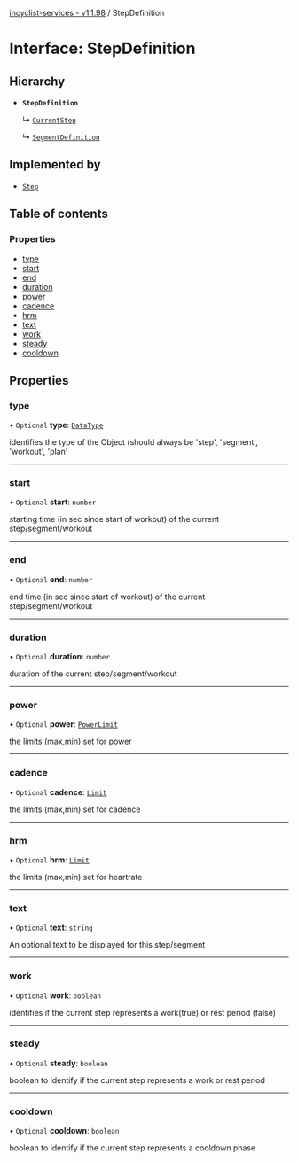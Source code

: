 [incyclist-services - v1.1.98](../README.md) / StepDefinition

# Interface: StepDefinition

## Hierarchy

- **`StepDefinition`**

  ↳ [`CurrentStep`](CurrentStep.md)

  ↳ [`SegmentDefinition`](SegmentDefinition.md)

## Implemented by

- [`Step`](../classes/Step.md)

## Table of contents

### Properties

- [type](StepDefinition.md#type)
- [start](StepDefinition.md#start)
- [end](StepDefinition.md#end)
- [duration](StepDefinition.md#duration)
- [power](StepDefinition.md#power)
- [cadence](StepDefinition.md#cadence)
- [hrm](StepDefinition.md#hrm)
- [text](StepDefinition.md#text)
- [work](StepDefinition.md#work)
- [steady](StepDefinition.md#steady)
- [cooldown](StepDefinition.md#cooldown)

## Properties

### type

• `Optional` **type**: [`DataType`](../README.md#datatype)

identifies the type of the Object (should always be 'step', 'segment', 'workout', 'plan'

___

### start

• `Optional` **start**: `number`

starting time (in sec since start of workout) of the current step/segment/workout

___

### end

• `Optional` **end**: `number`

end time (in sec since start of workout) of the current step/segment/workout

___

### duration

• `Optional` **duration**: `number`

duration of the current step/segment/workout

___

### power

• `Optional` **power**: [`PowerLimit`](PowerLimit.md)

the limits (max,min) set for power

___

### cadence

• `Optional` **cadence**: [`Limit`](../README.md#limit)

the limits (max,min) set for cadence

___

### hrm

• `Optional` **hrm**: [`Limit`](../README.md#limit)

the limits (max,min) set for heartrate

___

### text

• `Optional` **text**: `string`

An optional text to be displayed for this step/segment

___

### work

• `Optional` **work**: `boolean`

identifies if the current step represents a work(true) or rest period (false)

___

### steady

• `Optional` **steady**: `boolean`

boolean to identify if the current step represents a work or rest period

___

### cooldown

• `Optional` **cooldown**: `boolean`

boolean to identify if the current step represents a cooldown phase
